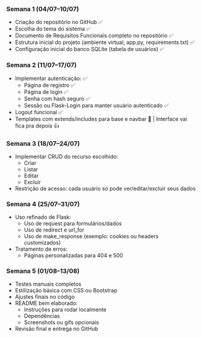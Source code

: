 ### Semana 1 (04/07–10/07)
- Criação do repositório no GitHub ✅
- Escolha do tema do sistema ✅
- Documento de Requisitos Funcionais completo no repositório ✅
- Estrutura inicial do projeto (ambiente virtual, app.py, requirements.txt) ✅
- Configuração inicial do banco SQLite (tabela de usuários) ✅

### Semana 2 (11/07–17/07)
- Implementar autenticação: ✅
    - Página de registro ✅
    - Página de login ✅
    - Senha com hash seguro ✅
    - Sessão ou Flask-Login para manter usuário autenticado ✅
- Logout funcional ✅
- Templates com extends/includes para base e navbar 🚫 | Interface vai fica pra depois 👍

### Semana 3 (18/07–24/07)
- Implementar CRUD do recurso escolhido:
    - Criar
    - Listar
    - Editar
    - Excluir
- Restrição de acesso: cada usuário só pode ver/editar/excluir seus dados

### Semana 4 (25/07–31/07)
- Uso refinado de Flask:
    - Uso de request para formulários/dados
    - Uso de redirect e url_for
    - Uso de make_response (exemplo: cookies ou headers customizados)
- Tratamento de erros:
    - Páginas personalizadas para 404 e 500

### Semana 5 (01/08–13/08)
- Testes manuais completos
- Estilização básica com CSS ou Bootstrap
- Ajustes finais no código
- README bem elaborado:
    - Instruções para rodar localmente
    - Dependências
    - Screenshots ou gifs opcionais
- Revisão final e entrega no GitHub